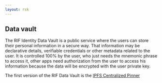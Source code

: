 ```yaml
---
layout: rsk
---
```


## Data vault

The RIF Identity Data Vault is a public service where the users can store their personal information in a secure way.
That information may be declarative details, verifiable credentials or other metadata related to the user. It is controlled 100% by the user, who just needs the mnemonic phrase to access it, other apps need authorization from the user to access his information because the data will be encrypted with the user private key.

The first version of the RIF Data Vault is the [IPFS Centralized Pinner](./cpinner)
